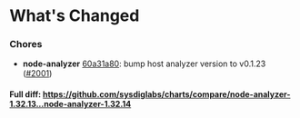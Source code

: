 # What's Changed

### Chores
- **node-analyzer** [60a31a80](https://github.com/sysdiglabs/charts/commit/60a31a801bd271ae0619687313677c86f8c5c322): bump host analyzer version to v0.1.23 ([#2001](https://github.com/sysdiglabs/charts/issues/2001))
#### Full diff: https://github.com/sysdiglabs/charts/compare/node-analyzer-1.32.13...node-analyzer-1.32.14
